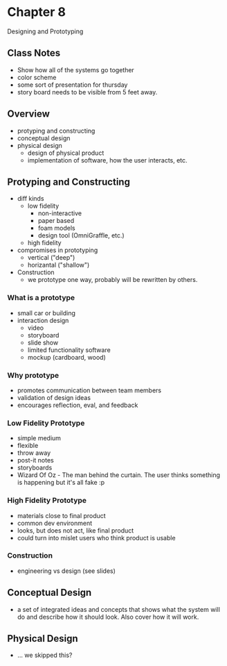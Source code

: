 # Chapter 8

Designing and Prototyping

## Class Notes

 * Show how all of the systems go together
 * color scheme
 * some sort of presentation for thursday
 * story board needs to be visible from 5 feet away.

## Overview

 * protyping and constructing
 * conceptual design
 * physical design
   * design of physical product
   * implementation of software, how the user interacts, etc.

## Protyping and Constructing

 * diff kinds 
   * low fidelity
      * non-interactive
      * paper based
      * foam models
      * design tool (OmniGraffle, etc.)
   * high fidelity
 * compromises in prototyping
   * vertical ("deep")
   * horizantal ("shallow")
 * Construction
   * we prototype one way, probably will be rewritten by others.

### What is a prototype

 * small car or building
 * interaction design
   * video
   * storyboard 
   * slide show
   * limited functionality software
   * mockup (cardboard, wood)

### Why prototype

 * promotes communication between team members
 * validation of design ideas
 * encourages reflection, eval, and feedback 

### Low Fidelity Prototype
 
 * simple medium
 * flexible
 * throw away 
 * post-it notes
 * storyboards
 * Wizard Of Oz - The man behind the curtain. The user thinks something is happening but it's all fake :p

### High Fidelity Prototype

 * materials close to final product
 * common dev environment
 * looks, but does not act, like final product
 * could turn into mislet users who think product is usable

### Construction
 
 * engineering vs design (see slides)
 
##  Conceptual Design

 * a set of integrated ideas and concepts that shows what the system will do and describe how it should look. Also cover how it will work.

##  Physical Design

 * ... we skipped this?

